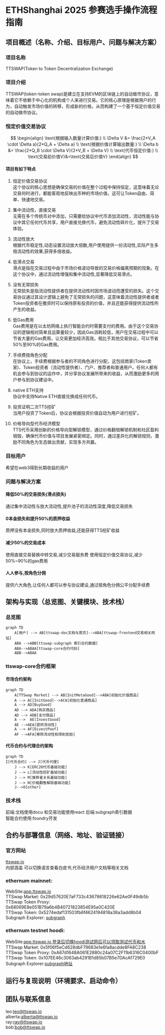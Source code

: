 # ETHShanghai 2025 参赛选手操作流程指南
## 项目概述（名称、介绍、目标用户、问题与解决方案）
### 项目名称  
TTSWAP(Token to Token Decentralization Exchange)
### 项目介绍
TTSWAP(token-token swap)是建立在支持EVM的区块链上的自动做市协议，意味着它不依赖于中心化的机构或个人来进行交易。它的核心原理是根据用户的行为，自动触发市场价值的转移，形成新的价格，从而构建了一个基于恒定价值交易的自动做市协议。  
### 恒定价值交易协议

$$
\begin{align}
\text{根据输入数量计算价值:}  \\
\Delta V &= \frac{2*V_A \cdot \Delta a}{2*Q_A + \Delta a}  \\
\text{根据价值计算输出数量:}  \\
\Delta b &= \frac{2*Q_B \cdot \Delta V}{2*V_B + \Delta V}  \\
\text{代币恒定价值:}  \\
\text{交易前价值V}&=\text{交易后价值V}
\end{align}
$$

#### 项目有如下特点

1. 恒定价值交易协议  
  这个协议的核心思想是确保交易的价值在整个过程中保持恒定，这意味着无论交易何时进行，都能客观地反映出币种的市场价值，这可让Token自由、简单、快速地交易。

1. 集中流动性，直接交易  
无需在多个传统币对中添加，只需要给协议中代币添加流动性，流动性能与协议中其它任何代币共享，用户直接兑换代币，避免流动性碎片化，提升了交易体验。

1. 流动性放大  
  根据代币稳定性,动态设置流动放大倍数,用户使用提供一份流动性,实际产生多倍流动性的效果,获得多倍收益。

1. 低滑点交易  
  滑点是指在交易过程中由于市场价格波动导致的交易价格偏离预期的现象。在这个协议中，通过流动性增强和集中流动性,显著降低交易滑点。

1. 没有无常损失  
  无常损失是指流动性提供者在提供流动性时因市场波动而遭受的损失。这个交易协议通过其设计逻辑上避免了无常损失的问题，这意味着流动性提供者或者Token投资者在撤资时可以保持原有投资的价值，并且还能获得提供流动性所产生的收益。

1. 低Gas费用  
  Gas费用是在以太坊网络上执行智能合约时需要支付的费用。由于这个交易协议的逻辑相对简单且运算量较少，因此Gas消耗较低，用户在交易过程中可以节省大量的Gas费用，让交易更加经济高效。相比于其他交易协议，可以节省50%至90%的Gas费用。

1. 手续费按角色分配  
  在协议上，手续费根据参与者的不同角色进行分配，这包括商家(Token卖家)、Token投资者（流动性提供者）、门户、推荐者和普通用户。任何人都有机会参与到协议的运作中，并分享协议发展所带来的收益，从而激励更多的用户参与到协议建设中。

1. native ETH支持  
  协议中支持Native ETH直接兑换成任何代币。

1. 投资证明二次TTS挖矿  
  当用户投资了Token后，协议会根据投资价值自动为用户进行挖矿。

1. 价格导向型代币经济模型  
  TTS代币采用创新的价格导向型解锁模型，通过价格翻倍解锁机制和社区盈利销毁，确保代币价值与项目发展紧密绑定。同时，通过差异化的解锁规则，激励不同角色为生态做出贡献，实现多方共赢。  
### 目标用户  
希望在web3得到长期收益的用户  
### 问题与解决方案  
#### 降低50%的交易损失(滑点损失)
通过集中流动性与放大流动性,提升池子的流动性深度,降低交易损失
#### 0本金损失和提升50%的质押收益
质押没有本金损失,同时放大质押收益,还能获得TTS挖矿收益
#### 减少50%的交易成本
使用直接交易替换中转交易,减少交易服务费
使用恒定价值交易协议,减少50%~90%的gas费用
#### 人人参与,按角色分佣
提供六大角色,让任何人都可以参与协议建设,通过按角色分佣公平分配手续费

## 架构与实现（总览图、关键模块、技术栈）
### 总览图
```mermaid
graph TD
    A[用户] --> AB[ttswap-doc文档与首页]-->ABA[ttswap-frontend交易相关网站]
    ABA -->ABB[ttswap-subgraph 索引合约数据]
    ABA-->ABAA[ttswap-core合约代码]
    ABB-->ABAA
```
### ttswap-core合约框架
#### 市场合约架构
```mermaid
graph TD
    A[TTSwap Market] --> AB[InitMetaGood]-->ABA[初始化价值商品]
    A --> AC[InitGood]-->ACA[初始化普通商品]
    A --> AD[BuyGood]
    AD --> ADA[购买商品]
    AD --> ADB[支付商品]
    A -->  AE[InvestGood]
    AE -->AEA[提供流动性]
    A --> AF[DivestPoof]
    AF -->AFA[移除流动性和得到奖励]
```
#### 代币合约与代理合约架构
```mermaid
graph TD
I[代币合约] --> J[代币代理]
    J --> K[ERC20代币基础功能]
    J --> L[流动性挖矿基础功能]
    J --> M[推荐者关系基础功能]
    J --> N[价格翻售解锁基础功能]
    J-->O[other]
```
### 技术栈
前端:文档使用docu 和交易功能使用react
后端:subgraph索引数据  
智能合约使用:foundry开发  
## 合约与部署信息（网络、地址、验证链接）
### 官方网站
[ttswap.io](https://ttswap.io)  
内部涵盖 可以切换语言查看白皮书,代币经济用户文档等相关文档  

### ethernum mainnet:  
WebSite:[app.ttswap.io](https://app.ttswap.io)  
TTSwap Market: 0x29d57620E7aF733c43679818226e62Ae0F49db5b  
TTSwap Token Proxy: 0x68069E8e051B79a6b4B40721823854E95a0C420E  
TTSwap Token: 0x5274edaf131503fb6f4624194818a38a3add8b04  
Subgraph Explorer: [subgraph](https://api.studio.thegraph.com/query/1685388/ttswap-ethereum/version/latest)  

### ethernum testnet hoodi:
WebSite:[app.ttswap.io,登录后切换hoodi测试网后可以领取测试代币和水](https://app.ttswap.io)  
TTSwap Market: 0x5f06f5eCd628dbF79683e1e6fa8acdde8FA8C238  
TTSwap Token Proxy: 0xA67d1648A061E2880c24a07C2F11b6316C0400bF  
TTSwap Token: 0x107EE46c3063ab4291B1d85b07B5e7DAcAf729E0  
Subgraph Explorer:[subgraph地址](https://thegraph.com/studio/subgraph/ttswap/endpoints/)  

## 运行与复现说明（环境要求、启动命令）


## 团队与联系信息
leo:[leo@ttswap.io](leo@ttswap.io)  
alberta:[alberta@ttswap.io](alberta@ttswap.io)  
ray:[ray@ttswap.io](ray@ttswap.io)  
bob:[bob@ttswap.io](bob@ttswap.io)      